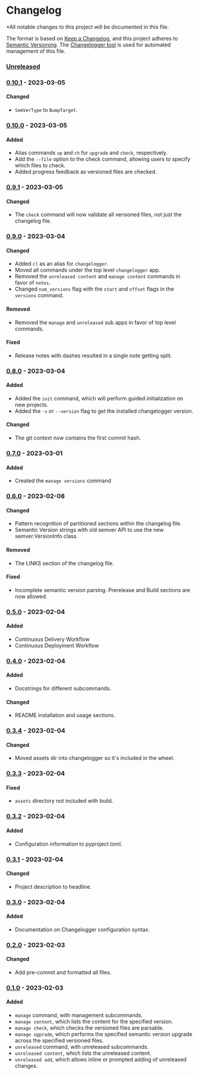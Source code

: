 <!--
  !! THIS FILE IS MAINTAINED USING CHANGELOGGER.
  !! MODIFICATION OF THIS FILE BY HAND MAY BREAK USAGE WITH CHANGELOGGER.

  Learn more: https://github.com/award28/changelogger
-->
# Changelog
*All notable changes to this project will be documented in this file.

The format is based on [Keep a Changelog](https://keepachangelog.com/en/1.0.0/),
and this project adheres to [Semantic Versioning](https://semver.org/spec/v2.0.0.html).
The [Changelogger tool](https://pypi.org/project/changelogged) is used for automated management of this file.

<!-- BEGIN RELEASE NOTES -->
### [Unreleased]

### [0.10.1] - 2023-03-05

#### Changed
- `SemVerType` to `BumpTarget`.

### [0.10.0] - 2023-03-05

#### Added
- Alias commands `up` and `ch` for `upgrade` and `check`, respectively.
- Add the `--file` option to the check command, allowing users to specify which files to check.
- Added progress feedback as versioned files are checked.

### [0.9.1] - 2023-03-05

#### Changed
- The `check` command will now validate all versioned files, not just the changelog file.

### [0.9.0] - 2023-03-04

#### Changed
- Added `cl` as an alias for `changelogger`.
- Moved all commands under the top level `changelogger` app.
- Removed the `unreleased content` and `manage content` commands in favor of `notes`.
- Changed `num_versions` flag with the `start` and `offset` flags in the `versions` command.

#### Removed
- Removed the `manage` and `unreleased` sub apps in favor of top level commands.

#### Fixed
- Release notes with dashes resulted in a single note getting split.

### [0.8.0] - 2023-03-04

#### Added
- Added the `init` command, which will perform guided initialization on new projects.
- Added the `-v` or `--version` flag to get the installed changelogger version.

#### Changed
- The git context now contains the first commit hash.

### [0.7.0] - 2023-03-01

#### Added
- Created the `manage versions` command

### [0.6.0] - 2023-02-08

#### Changed
- Pattern recognition of partitioned sections within the changelog file.
- Semantic Version strings with old semver API to use the new semver.VersionInfo class.

#### Removed
- The LINKS section of the changelog file.

#### Fixed
- Incomplete semantic version parsing. Prerelease and Build sections are now allowed.

### [0.5.0] - 2023-02-04

#### Added
- Continuous Delivery Workflow
- Continuous Deployment Workflow

### [0.4.0] - 2023-02-04

#### Added
- Docstrings for different subcommands.

#### Changed
- README installation and usage sections.

### [0.3.4] - 2023-02-04

#### Changed
- Moved assets dir into changelogger so it's included in the wheel.

### [0.3.3] - 2023-02-04

#### Fixed
- `assets` directory not included with build.

### [0.3.2] - 2023-02-04

#### Added
- Configuration information to pyproject.toml.

### [0.3.1] - 2023-02-04

#### Changed
- Project description to headline.

### [0.3.0] - 2023-02-04

#### Added
- Documentation on Changelogger configuration syntax.

### [0.2.0] - 2023-02-03

#### Changed
- Add pre-commit and formatted all files.

### [0.1.0] - 2023-02-03

#### Added
- `manage` command, with management subcommands.
- `manage content`, which lists the content for the specified version.
- `manage check`, which checks the versioned files are parsable.
- `manage ugprade`, which performs the specified semantic version upgrade across the specified versioned files.
- `unreleased` command, with unreleased subcommands.
- `unreleased content`, which lists the unreleased content.
- `unreleased add`, which allows inline or prompted adding of unreleased changes.
<!-- END RELEASE NOTES -->
<!-- BEGIN LINKS -->
[Unreleased]: https://github.com/award28/changelogger/compare/0.10.1...HEAD
[0.10.1]: https://github.com/award28/changelogger/compare/0.10.0...0.10.1
[0.10.0]: https://github.com/award28/changelogger/compare/0.9.1...0.10.0
[0.9.1]: https://github.com/award28/changelogger/compare/0.9.0...0.9.1
[0.9.0]: https://github.com/award28/changelogger/compare/0.8.0...0.9.0
[0.8.0]: https://github.com/award28/changelogger/compare/0.7.0...0.8.0
[0.7.0]: https://github.com/award28/changelogger/compare/0.6.0...0.7.0
[0.6.0]: https://github.com/award28/changelogger/compare/0.5.0...0.6.0
[0.5.0]: https://github.com/award28/changelogger/compare/0.4.0...0.5.0
[0.4.0]: https://github.com/award28/changelogger/compare/0.3.4...0.4.0
[0.3.4]: https://github.com/award28/changelogger/compare/0.3.3...0.3.4
[0.3.3]: https://github.com/award28/changelogger/compare/0.3.2...0.3.3
[0.3.2]: https://github.com/award28/changelogger/compare/0.3.1...0.3.2
[0.3.1]: https://github.com/award28/changelogger/compare/0.3.0...0.3.1
[0.3.0]: https://github.com/award28/changelogger/compare/0.2.0...0.3.0
[0.2.1]: https://github.com/award28/changelogger/compare/0.2.0...0.2.1
[0.2.0]: https://github.com/award28/changelogger/compare/0.1.0...0.2.0
[0.1.0]: https://github.com/award28/changelogger/compare/b89ca3a520...0.1.0
<!-- END LINKS -->
